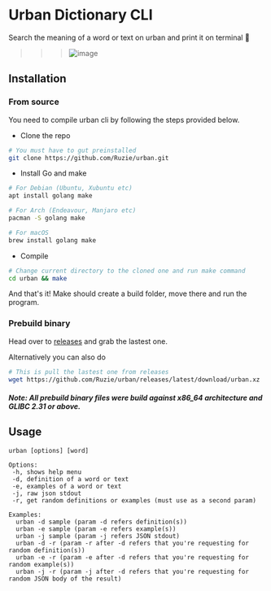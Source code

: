 # Urban Dictionary CLI
Search the meaning of a word or text on urban and print it on terminal :notebook:

>>> ![image](https://user-images.githubusercontent.com/71683721/175098387-02cd8f81-1c77-44b5-bcea-cc2a70e03c72.png)

## Installation
### From source
You need to compile urban cli by following the steps provided below.

* Clone the repo
```sh
# You must have to gut preinstalled
git clone https://github.com/Ruzie/urban.git
```

* Install Go and make
```sh
# For Debian (Ubuntu, Xubuntu etc)
apt install golang make

# For Arch (Endeavour, Manjaro etc)
pacman -S golang make

# For macOS
brew install golang make
```
* Compile
```sh
# Change current directory to the cloned one and run make command
cd urban && make
```
And that's it! Make should create a build folder, move there and run the program.

### Prebuild binary
Head over to [releases](https://github.com/Ruzie/urban/releases) and grab the lastest one.

Alternatively you can also do
```sh
# This is pull the lastest one from releases
wget https://github.com/Ruzie/urban/releases/latest/download/urban.xz
```
##### Note: All prebuild binary files were build against x86_64 architecture and GLIBC 2.31 or above.

## Usage
```
urban [options] [word]

Options:
 -h, shows help menu
 -d, definition of a word or text
 -e, examples of a word or text
 -j, raw json stdout
 -r, get random definitions or examples (must use as a second param)
 
Examples:
  urban -d sample (param -d refers definition(s))
  urban -e sample (param -e refers example(s))
  urban -j sample (param -j refers JSON stdout)
  urban -d -r (param -r after -d refers that you're requesting for random definition(s))
  urban -e -r (param -e after -d refers that you're requesting for random example(s))
  urban -j -r (param -j after -d refers that you're requesting for random JSON body of the result)
```